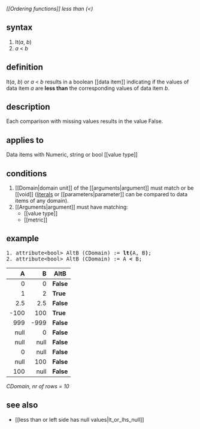*[[Ordering functions]] less than (\<)*

## syntax

1. lt(*a*, *b*)
2. *a* \< *b*

## definition

lt(*a*, *b*) or *a* \< *b* results in a boolean [[data item]] indicating if the values of data item *a* are **less than** the corresponding values of data item *b*.

## description

Each comparison with missing values results in the value False.

## applies to

Data items with Numeric, string or bool [[value type]]

## conditions

1. [[Domain|domain unit]] of the [[arguments|argument]] must match or be [[void]] ([literals](https://en.wikipedia.org/wiki/Literal_(computer_programming)) or [[parameters|parameter]] can be compared to data items of any domain).
2. [[Arguments|argument]] must have matching:
    - [[value type]]
    - [[metric]]

## example

<pre>
1. attribute&lt;bool&gt; AltB (CDomain) := <B>lt(</B>A, B<B>)</B>;
2. attribute&lt;bool&gt; AltB (CDomain) := A <B>&lt;</B> B;
</pre>

| A    | B    | **AltB**  |
|-----:|-----:|-----------|
| 0    | 0    | **False** |
| 1    | 2    | **True**  |
| 2.5  | 2.5  | **False** |
| -100 | 100  | **True**  |
| 999  | -999 | **False** |
| null | 0    | **False** |
| null | null | **False** |
| 0    | null | **False** |
| null | 100  | **False** |
| 100  | null | **False** |

*CDomain, nr of rows = 10*

## see also

- [[less than or left side has null values|lt_or_lhs_null]]